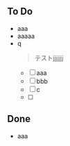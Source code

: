 ## To Do

- aaa
- aaaaa
- q
    > テストjjjjjjj
    * [ ] aaa
    * [ ] bbb
    * [ ] c
    * [ ] 

## Done

- aaa
